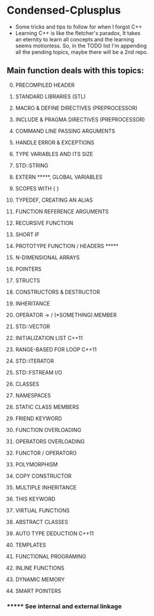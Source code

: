 # Condensed-Cplusplus
* Some tricks and tips to follow for when I forgot C++
* Learning C++ is like the fletcher's paradox, It takes <br/>
  an eternity to learn all concepts and the learning <br/>
  seems motionless. So, in the TODO list I'm appending <br/>
  all the pending topics, maybe there will be a 2nd repo. 


## Main function deals with this topics:
0. PRECOMPILED HEADER
1. STANDARD LIBRARIES (STL)
2. MACRO & DEFINE DIRECTIVES (PREPROCESSOR)
3. INCLUDE & PRAGMA DIRECTIVES (PREPROCESSOR)
4. COMMAND LINE PASSING ARGUMENTS 

5. HANDLE ERROR & EXCEPTIONS 
6. TYPE VARIABLES AND ITS SIZE
7. STD::STRING
8. EXTERN *****, GLOBAL VARIABLES
9. SCOPES WITH { }
10. TYPEDEF, CREATING AN ALIAS

11. FUNCTION REFERENCE ARGUMENTS
12. RECURSIVE FUNCTION
13. SHORT IF
14. PROTOTYPE FUNCTION / HEADERS *****

15. N-DIMENSIONAL ARRAYS
16. POINTERS

17. STRUCTS
18. CONSTRUCTORS & DESTRUCTOR
19. INHERITANCE
20. OPERATOR -> / (*SOMETHING).MEMBER
21. STD::VECTOR
22. INITIALIZATION LIST C++11
23. RANGE-BASED FOR LOOP C++11
24. STD::ITERATOR
25. STD::FSTREAM I/O

26. CLASSES
27. NAMESPACES
28. STATIC CLASS MEMBERS
29. FRIEND KEYWORD
30. FUNCTION OVERLOADING
31. OPERATORS OVERLOADING
32. FUNCTOR / OPERATOR()
33. POLYMORPHISM
34. COPY CONSTRUCTOR
35. MULTIPLE INHERITANCE
36. THIS KEYWORD
37. VIRTUAL FUNCTIONS
38. ABSTRACT CLASSES

38. AUTO TYPE DEDUCTION C++11
39. TEMPLATES

40. FUNCTIONAL PROGRAMING
41. INLINE FUNCTIONS

42. DYNAMIC MEMORY
43. SMART POINTERS

### ***** See internal and external linkage

